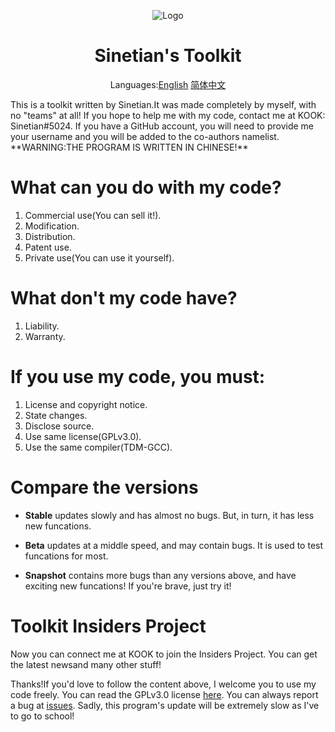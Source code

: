 <div align="center">

![Logo](https://img.kookapp.cn/assets/2022-12/0jJT3FGX3r09a03h.png)
# Sinetian's Toolkit
Languages:[English](https://github.com/Sinetian/Toolkit/blob/main/README.md) [简体中文](https://github.com/Sinetian/Toolkit/blob/main/README_CN.md)
</div>
This is a toolkit written by Sinetian.It was made completely by myself,
with no "teams" at all! If you hope to help me with my code, contact me at KOOK: Sinetian#5024. If you have a GitHub account, you will
need to provide me your username and you will be added to the co-authors namelist.
**WARNING:THE PROGRAM IS WRITTEN IN CHINESE!**

# What can you do with my code?
1. Commercial use(You can sell it!).
2. Modification.
3. Distribution.
4. Patent use.
5. Private use(You can use it yourself).
# What don't my code have?
1. Liability.
2. Warranty.
# If you use my code, you **must**:
1. License and copyright notice.
2. State changes.
3. Disclose source.
4. Use same license(GPLv3.0).
5. Use the same compiler(TDM-GCC).
# Compare the versions
- **Stable** updates slowly and has almost no bugs. But, in turn, it has less new funcations.

- **Beta** updates at a middle speed, and may contain bugs. It is used to test funcations for most.

- **Snapshot** contains more bugs than any versions above, and have exciting new funcations! If you're brave, just try it!

# Toolkit Insiders Project
Now you can connect me at KOOK to join the Insiders Project. You can get the latest newsand many other stuff!

Thanks!If you'd love to follow the content above, I welcome you to use my code freely.
You can read the GPLv3.0 license [here](https://github.com/Sinetian/Toolkit/blob/main/LICENSE).
You can always report a bug at [issues](https://github.com/Sinetian/Toolkit/issues/new).
Sadly, this program's update will be extremely slow as I've to go to school!
